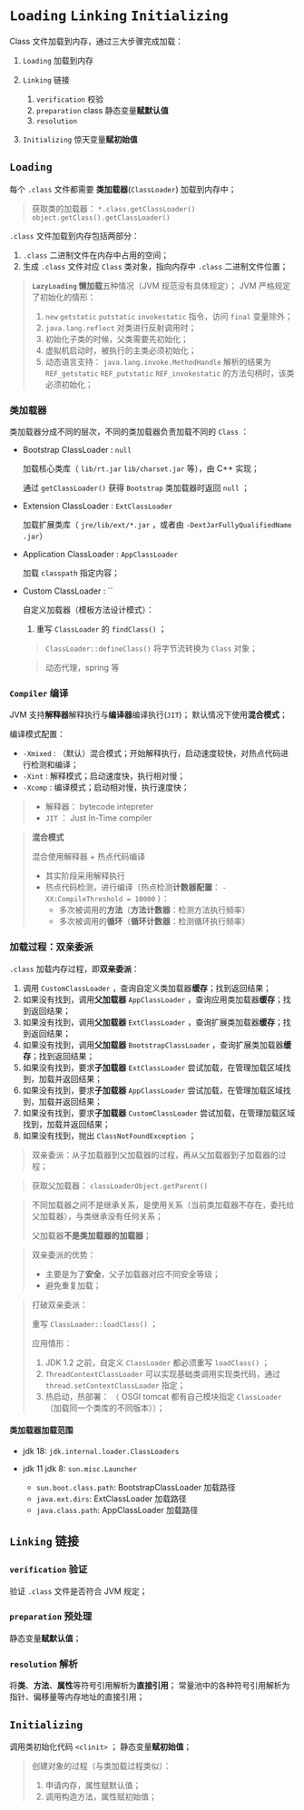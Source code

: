 # `Loading` `Linking` `Initializing`

Class 文件加载到内存，通过三大步骤完成加载：
1. `Loading` 加载到内存
2. `Linking` 链接

    1. `verification` 校验
    2. `preparation` class 静态变量**赋默认值**
    3. `resolution` 

3. `Initializing` 惊天变量**赋初始值**

## `Loading`

每个 `.class` 文件都需要 **类加载器**(`ClassLoader`) 加载到内存中；

> 获取类的加载器： `*.class.getClassLoader()` `object.getClass().getClassLoader()`

`.class` 文件加载到内存包括两部分：
1. `.class` 二进制文件在内存中占用的空间；
2. 生成 `.class` 文件对应 `Class` 类对象，指向内存中 `.class` 二进制文件位置；

> **`LazyLoading` 懒加载**五种情况（JVM 规范没有具体规定）；
> JVM 严格规定了初始化的情形：
> 1. `new` `getstatic` `putstatic` `invokestatic` 指令，访问 `final` 变量除外；
> 2. `java.lang.reflect` 对类进行反射调用时；
> 3. 初始化子类的时候，父类需要先初始化；
> 4. 虚拟机启动时，被执行的主类必须初始化；
> 5. 动态语言支持： `java.lang.invoke.MethodHandle` 解析的结果为 `REF_getstatic` `REF_putstatic` `REF_invokestatic` 的方法句柄时，该类必须初始化；

### 类加载器

类加载器分成不同的层次，不同的类加载器负责加载不同的 `Class` ：

* Bootstrap ClassLoader : `null`

    加载核心类库（ `lib/rt.jar` `lib/charset.jar` 等），由 C++ 实现；
    
    通过 `getClassLoader()` 获得 `Bootstrap` 类加载器时返回 `null` ；

* Extension ClassLoader : `ExtClassLoader`

    加载扩展类库（ `jre/lib/ext/*.jar` ，或者由 `-DextJarFullyQualifiedName .jar`）

* Application ClassLoader : `AppClassLoader`

    加载 `classpath` 指定内容；

* Custom ClassLoader : ``

    自定义加载器（模板方法设计模式）：

    1. 重写 `ClassLoader` 的 `findClass()` ；

    > `ClassLoader::defineClass()` 将字节流转换为 `Class` 对象；

    > 动态代理，spring 等

### `Compiler` 编译

JVM 支持**解释器**解释执行与**编译器**编译执行(`JIT`)；
默认情况下使用**混合模式**；

编译模式配置：
* `-Xmixed` : （默认）混合模式；开始解释执行，启动速度较快，对热点代码进行检测和编译；
* `-Xint` : 解释模式；启动速度快，执行相对慢；
* `-Xcomp` : 编译模式；启动相对慢，执行速度快；

> * 解释器： bytecode intepreter
> * `JIT` ： Just In-Time compiler

> **混合模式**
> 
> 混合使用解释器 + 热点代码编译
> * 其实阶段采用解释执行
> * 热点代码检测，进行编译（热点检测**计数器配置**： `-XX:CompileThreshold = 10000` ）：
>     * 多次被调用的**方法**（**方法计数器**：检测方法执行频率）
>     * 多次被调用的**循环**（**循环计数器**：检测循环执行频率）


### 加载过程：双亲委派

`.class` 加载内存过程，即**双亲委派**：
1. 调用 `CustomClassLoader` ，查询自定义类加载器**缓存**；找到返回结果；
2. 如果没有找到，调用**父加载器** `AppClassLoader` ，查询应用类加载器**缓存**；找到返回结果；
3. 如果没有找到，调用**父加载器** `ExtClassLoader` ，查询扩展类加载器**缓存**；找到返回结果；
4. 如果没有找到，调用**父加载器** `BootstrapClassLoader` ，查询扩展类加载器**缓存**；找到返回结果；
5. 如果没有找到，要求**子加载器** `ExtClassLoader` 尝试加载，在管理加载区域找到，加载并返回结果；
6. 如果没有找到，要求**子加载器** `AppClassLoader` 尝试加载，在管理加载区域找到，加载并返回结果；
7. 如果没有找到，要求**子加载器** `CustomClassLoader` 尝试加载，在管理加载区域找到，加载并返回结果；
8. 如果没有找到，抛出 `ClassNotFoundException` ；

> 双亲委派：从子加载器到父加载器的过程，再从父加载器到子加载器的过程；

> 获取父加载器： `classLoaderObject.getParent()`

> 不同加载器之间不是继承关系，是使用关系（当前类加载器不存在，委托给父加载器），与类继承没有任何关系；
> 
> 父加载器**不是类加载器的加载器**；

> 双亲委派的优势：
> 
> * 主要是为了**安全**，父子加载器对应不同安全等级；
> * 避免重复加载；

> 打破双亲委派：
> 
> 重写 `ClassLoader::loadClass()` ；
> 
> 应用情形：
> 1. JDK 1.2 之前，自定义 `ClassLoader` 都必须重写 `loadClass()` ；
> 2. `ThreadContextClassLoader` 可以实现基础类调用实现类代码，通过 `thread.setContextClassLoader` 指定；
> 3. 热启动，热部署： （ OSGI tomcat 都有自己模块指定 `ClassLoader` （加载同一个类库的不同版本））；

#### 类加载器加载范围

* jdk 18: `jdk.internal.loader.ClassLoaders`

* jdk 11 jdk 8: `sun.misc.Launcher`
    * `sun.boot.class.path`: BootstrapClassLoader 加载路径
    * `java.ext.dirs`: ExtClassLoader 加载路径
    * `java.class.path`: AppClassLoader 加载路径

## `Linking` 链接

### `verification` 验证

验证 `.class` 文件是否符合 JVM 规定；

### `preparation` 预处理

静态变量**赋默认值**；

### `resolution` 解析

将**类**、**方法**、**属性**等符号引用解析为**直接引用**；
常量池中的各种符号引用解析为指针、偏移量等内存地址的直接引用；

## `Initializing`

调用类初始化代码 `<clinit>` ；
静态变量**赋初始值**；

> 创建对象的过程（与类加载过程类似）：
> 
> 1. 申请内存，属性赋默认值；
> 2. 调用构造方法，属性赋初始值；
